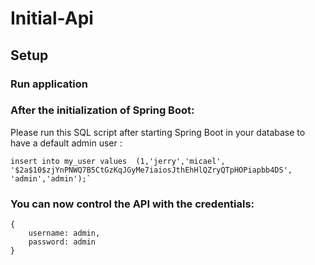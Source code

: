 # Initial-Api

## Setup

### Run application

### After the initialization of Spring Boot:
Please run this SQL script after starting Spring Boot in your database to have a 
default admin user :

    insert into my_user values  (1,'jerry','micael',
    '$2a$10$zjYnPNWQ7B5CtGzKqJGyMe7iaiosJthEhHlQZryQTpHOPiapbb4DS',
    'admin','admin');`

### You can now control the API with the credentials:

    {
        username: admin,
        password: admin
    }